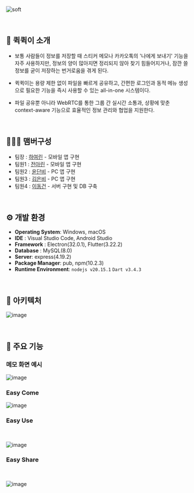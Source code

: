<br>

![soft](https://capsule-render.vercel.app/api?type=egg&height=197&color=gradient&text=Quick%20Quick&section=header&reversal=true)

<br> 

## 🚩 퀵퀵이 소개
- 보통 사람들이 정보를 저장할 때 스티커 메모나 카카오톡의 '나에게 보내기' 기능을 자주 사용하지만, 정보의 양이 많아지면 정리되지 않아 찾기 힘들어지거나, 잠깐 쓸 정보를 굳이 저장하는 번거로움을 겪게 된다.
  
- 퀵퀵이는 용량 제한 없이 파일을 빠르게 공유하고, 간편한 로그인과 동적 메뉴 생성으로 필요한 기능을 즉시 사용할 수 있는 all-in-one 시스템이다.
  
- 파일 공유뿐 아니라 WebRTC를 통한 그룹 간 실시간 소통과, 상황에 맞춘 context-aware 기능으로 효율적인 정보 관리와 협업을 지원한다.

<br>

## 🧑‍🤝‍🧑 맴버구성
 - 팀장 : [하여린](https://github.com/niroey) - 모바일 앱 구현
 - 팀원1 : [전아린](https://github.com/flsrinn) - 모바일 앱 구현
 - 팀원2 : [윤단비](https://github.com/yoondanbi) - PC 앱 구현
 - 팀원3 : [김은비](https://github.com/ssilverrain) - PC 앱 구현
 - 팀원4 : [이동건](https://github.com/mvg01) - 서버 구현 및 DB 구축
<br>

 ## ⚙️ 개발 환경
- **Operating System**: Windows, macOS
- **IDE** : Visual Studio Code, Android Studio
- **Framework** : Electron(32.0.1), Flutter(3.22.2)
- **Database** : MySQL(8.0)
- **Server**: express(4.19.2)
- **Package Manager**: pub, npm(10.2.3)
- **Runtime Environment**: `nodejs v20.15.1` `Dart v3.4.3`
<br>

## 🔧 아키텍처
![image](https://github.com/user-attachments/assets/84874df0-6ed7-47a6-ab71-46cdd73fe811)

<br>

## 💝 주요 기능
### 메모 화면 예시
![image](https://github.com/user-attachments/assets/36a6df82-c998-42f2-8b1a-a3f855283400)

### Easy Come

![image](https://github.com/user-attachments/assets/2a6b8d1e-38d2-4e92-a7ea-652cd8b6e95c)
### Easy Use
<br>

![image](https://github.com/user-attachments/assets/f51029db-c60f-473f-aca7-30aa58dd3b80)
### Easy Share
<br>

![image](https://github.com/user-attachments/assets/c9f6041a-b4a4-4a19-87ec-ef63d6f25a3c)

<br>

